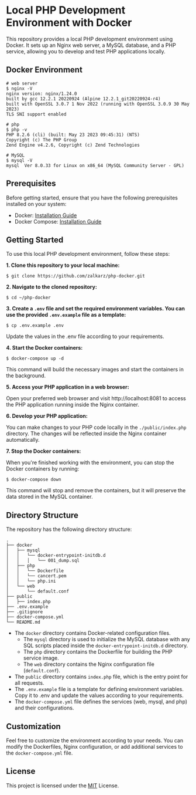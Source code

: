 # Local PHP Development Environment with Docker
This repository provides a local PHP development environment using Docker. It sets up an Nginx web server, a MySQL database, and a PHP service, allowing you to develop and test PHP applications locally.

## Docker Environment
```shell
# web server
$ nginx -V
nginx version: nginx/1.24.0
built by gcc 12.2.1 20220924 (Alpine 12.2.1_git20220924-r4) 
built with OpenSSL 3.0.7 1 Nov 2022 (running with OpenSSL 3.0.9 30 May 2023)
TLS SNI support enabled

# php
$ php -v
PHP 8.2.6 (cli) (built: May 23 2023 09:45:31) (NTS)
Copyright (c) The PHP Group
Zend Engine v4.2.6, Copyright (c) Zend Technologies

# MySQL
$ mysql -V
mysql  Ver 8.0.33 for Linux on x86_64 (MySQL Community Server - GPL)
```

## Prerequisites
Before getting started, ensure that you have the following prerequisites installed on your system:

* Docker: [Installation Guide](https://docs.docker.com/get-docker/)
* Docker Compose: [Installation Guide](https://docs.docker.com/compose/install/)

## Getting Started
To use this local PHP development environment, follow these steps:

__1. Clone this repository to your local machine:__
```shell
$ git clone https://github.com/zalkarz/php-docker.git
```

__2. Navigate to the cloned repository:__
```shell
$ cd ~/php-docker
```

__3. Create a `.env` file and set the required environment variables. You can use the provided `.env.example` file as a template:__
```shell
$ cp .env.example .env
```

Update the values in the .env file according to your requirements.

__4. Start the Docker containers:__
```shell
$ docker-compose up -d
```
This command will build the necessary images and start the containers in the background.

__5. Access your PHP application in a web browser:__

Open your preferred web browser and visit http://localhost:8081 to access the PHP application running inside the Nginx container.

__6. Develop your PHP application:__

You can make changes to your PHP code locally in the `./public/index.php` directory. The changes will be reflected inside the Nginx container automatically.

__7. Stop the Docker containers:__

When you're finished working with the environment, you can stop the Docker containers by running:
```shell
$ docker-compose down
```

This command will stop and remove the containers, but it will preserve the data stored in the MySQL container.

## Directory Structure
The repository has the following directory structure:

```arduino
.
├── docker
│   ├── mysql
│   │   └── docker-entrypoint-initdb.d
│   │   │   └── 001_dump.sql
│   ├── php
│   │   └── Dockerfile
│   │   └── cancert.pem
│   │   └── php.ini
│   └── web
│       └── default.conf
├── public
│   ├── index.php
├── .env.example
├── .gitignore
├── docker-compose.yml
└── README.md
```

* The `docker` directory contains Docker-related configuration files.
  * The `mysql` directory is used to initialize the MySQL database with any SQL scripts placed inside the `docker-entrypoint-initdb.d` directory.
  * The `php` directory contains the Dockerfile for building the PHP service image.
  * The `web` directory contains the Nginx configuration file (`default.conf`).
* The `public` directory contains `index.php` file, which is the entry point for all requests.
* The `.env.example` file is a template for defining environment variables. Copy it to .env and update the values according to your requirements.
* The `docker-compose.yml` file defines the services (web, mysql, and php) and their configurations.

## Customization
Feel free to customize the environment according to your needs. You can modify the Dockerfiles, Nginx configuration, or add additional services to the `docker-compose.yml` file.

## License
This project is licensed under the [MIT](https://github.com/zalkarz/php-docker/blob/main/LICENSE) License.
